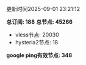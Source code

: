 更新时间2025-09-01 23:21:12

**总订阅: 188**
**总节点: 45266**
- vless节点: 20030
- hysteria2节点: 18

**google ping有效节点: 348**
